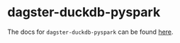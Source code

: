 # dagster-duckdb-pyspark

The docs for `dagster-duckdb-pyspark` can be found
[here](https://docs.dagster.io/_apidocs/libraries/dagster-duckdb-pyspark).
